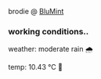 brodie @ [BluMint](https://www.linkedin.com/company/blumint-io/)

<!--weather_start-->
### working conditions..

weather: moderate rain 🌧️

temp: 10.43 °C 👕

<!--weather_end-->
